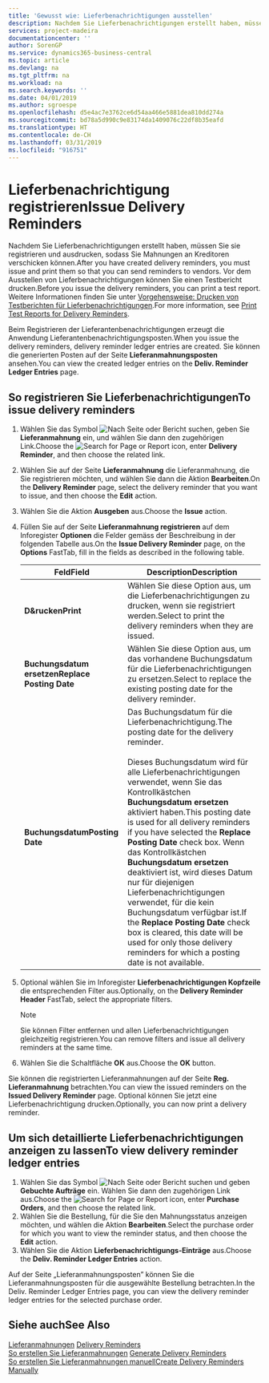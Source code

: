 ```yaml
---
title: 'Gewusst wie: Lieferbenachrichtigungen ausstellen'
description: Nachdem Sie Lieferbenachrichtigungen erstellt haben, müssen Sie sie registrieren und ausdrucken, sodass Sie Mahnungen an Kreditoren verschicken können. Vor dem Ausstellen von Lieferbenachrichtigungen können Sie einen Testbericht drucken.
services: project-madeira
documentationcenter: ''
author: SorenGP
ms.service: dynamics365-business-central
ms.topic: article
ms.devlang: na
ms.tgt_pltfrm: na
ms.workload: na
ms.search.keywords: ''
ms.date: 04/01/2019
ms.author: sgroespe
ms.openlocfilehash: d5e4ac7e3762ce6d54aa466e5881dea810dd274a
ms.sourcegitcommit: bd78a5d990c9e83174da1409076c22df8b35eafd
ms.translationtype: HT
ms.contentlocale: de-CH
ms.lasthandoff: 03/31/2019
ms.locfileid: "916751"
---
```

# <a name="issue-delivery-reminders"></a><span data-ttu-id="15455-104">Lieferbenachrichtigung registrieren</span><span class="sxs-lookup"><span data-stu-id="15455-104">Issue Delivery Reminders</span></span>
<span data-ttu-id="15455-105">Nachdem Sie Lieferbenachrichtigungen erstellt haben, müssen Sie sie registrieren und ausdrucken, sodass Sie Mahnungen an Kreditoren verschicken können.</span><span class="sxs-lookup"><span data-stu-id="15455-105">After you have created delivery reminders, you must issue and print them so that you can send reminders to vendors.</span></span> <span data-ttu-id="15455-106">Vor dem Ausstellen von Lieferbenachrichtigungen können Sie einen Testbericht drucken.</span><span class="sxs-lookup"><span data-stu-id="15455-106">Before you issue the delivery reminders, you can print a test report.</span></span> <span data-ttu-id="15455-107">Weitere Informationen finden Sie unter [Vorgehensweise: Drucken von Testberichten für  Lieferbenachrichtigungen](how-to-print-test-reports-for-delivery-reminders.md).</span><span class="sxs-lookup"><span data-stu-id="15455-107">For more information, see [Print Test Reports for Delivery Reminders](how-to-print-test-reports-for-delivery-reminders.md).</span></span>  

<span data-ttu-id="15455-108">Beim Registrieren der Lieferantenbenachrichtigungen erzeugt die Anwendung Lieferantenbenachrichtigungsposten.</span><span class="sxs-lookup"><span data-stu-id="15455-108">When you issue the delivery reminders, delivery reminder ledger entries are created.</span></span> <span data-ttu-id="15455-109">Sie können die generierten Posten auf der Seite **Lieferanmahnungsposten** ansehen.</span><span class="sxs-lookup"><span data-stu-id="15455-109">You can view the created ledger entries on the **Deliv. Reminder Ledger Entries** page.</span></span>  

## <a name="to-issue-delivery-reminders"></a><span data-ttu-id="15455-110">So registrieren Sie Lieferbenachrichtigungen</span><span class="sxs-lookup"><span data-stu-id="15455-110">To issue delivery reminders</span></span>  

1.  <span data-ttu-id="15455-111">Wählen Sie das Symbol ![Nach Seite oder Bericht suchen](../../media/ui-search/search_small.png "Nach Seite oder Bericht suchen"), geben Sie **Lieferanmahnung** ein, und wählen Sie dann den zugehörigen Link.</span><span class="sxs-lookup"><span data-stu-id="15455-111">Choose the ![Search for Page or Report](../../media/ui-search/search_small.png "Search for Page or Report icon") icon, enter **Delivery Reminder**, and then choose the related link.</span></span>  
2.  <span data-ttu-id="15455-112">Wählen Sie auf der Seite **Lieferanmahnung** die Lieferanmahnung, die Sie registrieren möchten, und wählen Sie dann die Aktion **Bearbeiten**.</span><span class="sxs-lookup"><span data-stu-id="15455-112">On the **Delivery Reminder** page, select the delivery reminder that you want to issue, and then choose the **Edit** action.</span></span>  
3.  <span data-ttu-id="15455-113">Wählen Sie die Aktion **Ausgeben** aus.</span><span class="sxs-lookup"><span data-stu-id="15455-113">Choose the **Issue** action.</span></span>  
4.  <span data-ttu-id="15455-114">Füllen Sie auf der Seite **Lieferanmahnung registrieren** auf dem Inforegister **Optionen** die Felder gemäss der Beschreibung in der folgenden Tabelle aus.</span><span class="sxs-lookup"><span data-stu-id="15455-114">On the **Issue Delivery Reminder** page, on the **Options** FastTab, fill in the fields as described in the following table.</span></span>  

    |<span data-ttu-id="15455-115">Feld</span><span class="sxs-lookup"><span data-stu-id="15455-115">Field</span></span>|<span data-ttu-id="15455-116">Description</span><span class="sxs-lookup"><span data-stu-id="15455-116">Description</span></span>|  
    |---------------------------------|---------------------------------------|  
    |<span data-ttu-id="15455-117">**D&rucken**</span><span class="sxs-lookup"><span data-stu-id="15455-117">**Print**</span></span>|<span data-ttu-id="15455-118">Wählen Sie diese Option aus, um die Lieferbenachrichtigungen zu drucken, wenn sie registriert werden.</span><span class="sxs-lookup"><span data-stu-id="15455-118">Select to print the delivery reminders when they are issued.</span></span>|  
    |<span data-ttu-id="15455-119">**Buchungsdatum ersetzen**</span><span class="sxs-lookup"><span data-stu-id="15455-119">**Replace Posting Date**</span></span>|<span data-ttu-id="15455-120">Wählen Sie diese Option aus, um das vorhandene Buchungsdatum für die Lieferbenachrichtigungen zu ersetzen.</span><span class="sxs-lookup"><span data-stu-id="15455-120">Select to replace the existing posting date for the delivery reminder.</span></span>|  
    |<span data-ttu-id="15455-121">**Buchungsdatum**</span><span class="sxs-lookup"><span data-stu-id="15455-121">**Posting Date**</span></span>|<span data-ttu-id="15455-122">Das Buchungsdatum für die Lieferbenachrichtigung.</span><span class="sxs-lookup"><span data-stu-id="15455-122">The posting date for the delivery reminder.</span></span><br /><br /> <span data-ttu-id="15455-123">Dieses Buchungsdatum wird für alle Lieferbenachrichtigungen verwendet, wenn Sie das Kontrollkästchen **Buchungsdatum ersetzen** aktiviert haben.</span><span class="sxs-lookup"><span data-stu-id="15455-123">This posting date is used for all delivery reminders if you have selected the **Replace Posting Date** check box.</span></span> <span data-ttu-id="15455-124">Wenn das Kontrollkästchen **Buchungsdatum ersetzen** deaktiviert ist, wird dieses Datum nur für diejenigen Lieferbenachrichtigungen verwendet, für die kein Buchungsdatum verfügbar ist.</span><span class="sxs-lookup"><span data-stu-id="15455-124">If the **Replace Posting Date** check box is cleared, this date will be used for only those delivery reminders for which a posting date is not available.</span></span>|  

5.  <span data-ttu-id="15455-125">Optional wählen Sie im Inforegister **Lieferbenachrichtigungen Kopfzeile** die entsprechenden Filter aus.</span><span class="sxs-lookup"><span data-stu-id="15455-125">Optionally, on the **Delivery Reminder Header** FastTab, select the appropriate filters.</span></span>  

    > [!NOTE]  
    >  <span data-ttu-id="15455-126">Sie können Filter entfernen und allen Lieferbenachrichtigungen gleichzeitig registrieren.</span><span class="sxs-lookup"><span data-stu-id="15455-126">You can remove filters and issue all delivery reminders at the same time.</span></span>  

6.  <span data-ttu-id="15455-127">Wählen Sie die Schaltfläche **OK** aus.</span><span class="sxs-lookup"><span data-stu-id="15455-127">Choose the **OK** button.</span></span>  

<span data-ttu-id="15455-128">Sie können die registrierten Lieferanmahnungen auf der Seite **Reg. Lieferanmahnung** betrachten.</span><span class="sxs-lookup"><span data-stu-id="15455-128">You can view the issued reminders on the **Issued Delivery Reminder** page.</span></span> <span data-ttu-id="15455-129">Optional können Sie jetzt eine Lieferbenachrichtigung drucken.</span><span class="sxs-lookup"><span data-stu-id="15455-129">Optionally, you can now print a delivery reminder.</span></span>  

## <a name="to-view-delivery-reminder-ledger-entries"></a><span data-ttu-id="15455-130">Um sich detaillierte Lieferbenachrichtigungen anzeigen zu lassen</span><span class="sxs-lookup"><span data-stu-id="15455-130">To view delivery reminder ledger entries</span></span>  

1.  <span data-ttu-id="15455-131">Wählen Sie das Symbol ![Nach Seite oder Bericht suchen](../../media/ui-search/search_small.png "Nach Seite oder Bericht suchen") und geben **Gebuchte Aufträge** ein. Wählen Sie dann den zugehörigen Link aus.</span><span class="sxs-lookup"><span data-stu-id="15455-131">Choose the ![Search for Page or Report](../../media/ui-search/search_small.png "Search for Page or Report icon") icon, enter **Purchase Orders**, and then choose the related link.</span></span>  
2.  <span data-ttu-id="15455-132">Wählen Sie die Bestellung, für die Sie den Mahnungsstatus anzeigen möchten, und wählen die Aktion **Bearbeiten**.</span><span class="sxs-lookup"><span data-stu-id="15455-132">Select the purchase order for which you want to view the reminder status, and then choose the **Edit** action.</span></span>  
3.  <span data-ttu-id="15455-133">Wählen Sie die Aktion **Lieferbenachrichtigungs-Einträge** aus.</span><span class="sxs-lookup"><span data-stu-id="15455-133">Choose the **Deliv. Reminder Ledger Entries** action.</span></span>  

<span data-ttu-id="15455-134">Auf der Seite „Lieferanmahnungsposten” können Sie die Lieferanmahnungsposten für die ausgewählte Bestellung betrachten.</span><span class="sxs-lookup"><span data-stu-id="15455-134">In the Deliv. Reminder Ledger Entries page, you can view the delivery reminder ledger entries for the selected purchase order.</span></span>  

## <a name="see-also"></a><span data-ttu-id="15455-135">Siehe auch</span><span class="sxs-lookup"><span data-stu-id="15455-135">See Also</span></span>  
 <span data-ttu-id="15455-136">[Lieferanmahnungen](delivery-reminders.md) </span><span class="sxs-lookup"><span data-stu-id="15455-136">[Delivery Reminders](delivery-reminders.md) </span></span>  
 <span data-ttu-id="15455-137">[So erstellen Sie Lieferanmahnungen](how-to-generate-delivery-reminders.md) </span><span class="sxs-lookup"><span data-stu-id="15455-137">[Generate Delivery Reminders](how-to-generate-delivery-reminders.md) </span></span>  
 [<span data-ttu-id="15455-138">So erstellen Sie Lieferanmahnungen manuell</span><span class="sxs-lookup"><span data-stu-id="15455-138">Create Delivery Reminders Manually</span></span>](how-to-create-delivery-reminders-manually.md)
